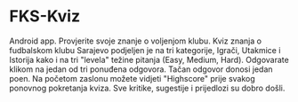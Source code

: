 # FKS-Kviz
Android app.
 Provjerite svoje znanje o voljenjom klubu. Kviz znanja o fudbalskom klubu Sarajevo podjeljen je na tri kategorije, Igrači, Utakmice i Istorija kako i na tri "levela" težine pitanja (Easy, Medium, Hard). Odgovarate klikom na jedan od tri ponuđena odgovora. Tačan odgovor donosi jedan poen. Na početom zaslonu možete vidjeti "Highscore" prije svakog ponovnog pokretanja kviza. Sve kritike, sugestije i prijedlozi su dobro došli.
